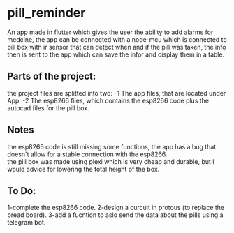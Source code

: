 # pill_reminder
An app made in flutter which gives the user the ability to add alarms for medcine, the app can be connected with a node-mcu which is connected to pill box with ir sensor that can detect when and if the pill was taken, the info then is sent to the app which can save the infor and display them in a table.
## Parts of the project:
the project files are splitted into two:
-1 The app files, that are located under App.
-2 The esp8266 files, which contains the esp8266 code plus the autocad files for the pill box.
 ## Notes
 the esp8266 code is still missing some functions, the app has a bug that doesn't allow for a stable connection with the esp8266.  
 the pill box was made using plexi which is very cheap and durable, but I would advice for lowering the  total height of the box.
 ## To Do:
 1-complete the esp8266 code.
 2-design a curcuit in protous (to replace the bread board).
 3-add a fucntion to aslo send the data about the pills using a telegram bot.
